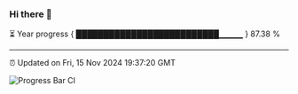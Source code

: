 ### Hi there 👋

⏳ Year progress { ██████████████████████████▁▁▁▁ } 87.38 %

---

⏰ Updated on Fri, 15 Nov 2024 19:37:20 GMT

![Progress Bar CI](https://github.com/IshwaranRudhara/GIT-ACTION/workflows/Progress%20Bar%20CI/badge.svg)
